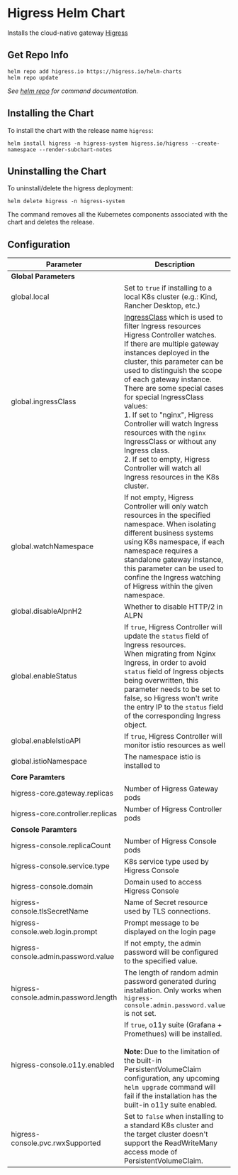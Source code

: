 # Higress Helm Chart

Installs the cloud-native gateway [Higress](http://higress.io/)

## Get Repo Info

```console
helm repo add higress.io https://higress.io/helm-charts
helm repo update
```

_See [helm repo](https://helm.sh/docs/helm/helm_repo/) for command documentation._

## Installing the Chart

To install the chart with the release name `higress`:

```console
helm install higress -n higress-system higress.io/higress --create-namespace --render-subchart-notes
```

## Uninstalling the Chart

To uninstall/delete the higress deployment:

```console
helm delete higress -n higress-system
```

The command removes all the Kubernetes components associated with the chart and deletes the release.

## Configuration

| **Parameter** | **Description** | **Default** |
|---|---|---|
| **Global Parameters** |  |  |
| global.local | Set to `true` if installing to a local K8s cluster (e.g.: Kind, Rancher Desktop, etc.) | false |
| global.ingressClass | [IngressClass](https://kubernetes.io/zh-cn/docs/concepts/services-networking/ingress/#ingress-class) which is used to filter Ingress resources Higress Controller watches.<br />If there are multiple gateway instances deployed in the cluster, this parameter can be used to distinguish the scope of each gateway instance.<br />There are some special cases for special IngressClass values:<br />1. If set to "nginx", Higress Controller will watch Ingress resources with the `nginx` IngressClass or without any Ingress class.<br />2. If set to empty, Higress Controller will watch all Ingress resources in the K8s cluster. | higress |
| global.watchNamespace | If not empty, Higress Controller will only watch resources in the specified namespace. When isolating different business systems using K8s namespace, if each namespace requires a standalone gateway instance, this parameter can be used to confine the Ingress watching of Higress within the given namespace. | "" |
| global.disableAlpnH2 | Whether to disable HTTP/2 in ALPN | true |
| global.enableStatus | If `true`, Higress Controller will update the `status` field of Ingress resources.<br />When migrating from Nginx Ingress, in order to avoid `status` field of Ingress objects being overwritten, this parameter needs to be set to false, so Higress won't write the entry IP to the `status` field of the corresponding Ingress object. | true |
| global.enableIstioAPI | If `true`, Higress Controller will monitor istio resources as well | false |
| global.istioNamespace | The namespace istio is installed to | istio-system |
| **Core Paramters** |  |  |
| higress-core.gateway.replicas | Number of Higress Gateway pods | 2 |
| higress-core.controller.replicas | Number of Higress Controller pods | 1 |
| **Console Paramters** |  |  |
| higress-console.replicaCount | Number of Higress Console pods | 1 |
| higress-console.service.type | K8s service type used by Higress Console | ClusterIP |
| higress-console.domain | Domain used to access Higress Console | console.higress.io |
| higress-console.tlsSecretName | Name of Secret resource used by TLS connections. | "" |
| higress-console.web.login.prompt | Prompt message to be displayed on the login page | "" |
| higress-console.admin.password.value | If not empty, the admin password will be configured to the specified value. | "" |
| higress-console.admin.password.length | The length of random admin password generated during installation. Only works when `higress-console.admin.password.value` is not set. | 8 |
| higress-console.o11y.enabled | If `true`, o11y suite (Grafana + Promethues) will be installed.<br /><br />**Note:** Due to the limitation of the built-in PersistentVolumeClaim configuration, any upcoming `helm upgrade` command will fail if the installation has the built-in o11y suite enabled. | false |
| higress-console.pvc.rwxSupported | Set to `false` when installing to a standard K8s cluster and the target cluster doesn't support the ReadWriteMany access mode of PersistentVolumeClaim. | true |
